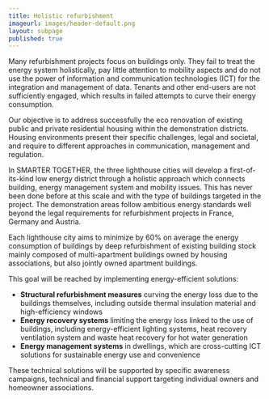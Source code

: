 ```yaml
---
title: Holistic refurbishment
imageurl: images/header-default.png
layout: subpage
published: true
---
```

Many refurbishment projects focus on buildings only. They fail to treat the energy system holistically, pay little attention to mobility aspects and do not use the power of information and communication technologies (ICT) for the integration and management of data. Tenants and other end-users are not sufficiently engaged, which results in failed attempts to curve their energy consumption.

Our objective is to address successfully the eco renovation of existing public and private residential housing within the demonstration districts. Housing environments present their specific challenges, legal and societal, and require to different approaches in communication, management and regulation.

In SMARTER TOGETHER, the three lighthouse cities will develop a first-of-its-kind low energy district through a holistic approach which connects building, energy management system and mobility issues. This has never been done before at this scale and with the type of buildings targeted in the project. The demonstration areas follow ambitious energy standards well beyond the legal requirements for refurbishment projects in France, Germany and Austria.

Each lighthouse city aims to minimize by 60% on average the energy consumption of buildings by deep refurbishment of existing building stock mainly composed of multi-apartment buildings owned by housing associations, but also jointly owned apartment buildings.

This goal will be reached by implementing energy-efficient solutions: 

* **Structural refurbishment measures** curving the energy loss due to the buildings themselves, including outside thermal insulation material and high-efficiency windows 
* **Energy recovery systems** limiting the energy loss linked to the use of buildings, including energy-efficient lighting systems, heat recovery ventilation system and waste heat recovery for hot water generation 
* **Energy management systems** in dwellings, which are cross-cutting ICT solutions for sustainable energy use and convenience 

These technical solutions will be supported by specific awareness campaigns, technical and financial support targeting individual owners and homeowner associations.
